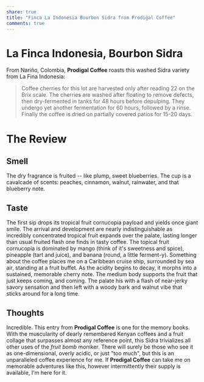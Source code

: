 ```yaml
---  
share: true  
title: "Finca La Indonesia Bourbon Sidra from Prodigal Coffee"  
comments: true  
---  
```

# La Finca Indonesia, Bourbon Sidra  
  
From Nariño, Colombia, **Prodigal Coffee** roasts this washed Sidra variety from La Fina Indonesia:  
  
> Coffee cherries for this lot are harvested only after reading 22 on the Brix scale. The cherries are washed after floating to remove defects, then dry-fermented in tanks for 48 hours before depulping. They undergo yet another fermentation for 60 hours, followed by a rinse. Finally the coffee is dried on partially covered patios for 15-20 days.  
  
# The Review  
  
## Smell  
The dry fragrance is fruited -- like plump, sweet blueberries. The cup is a cavalcade of scents: peaches, cinnamon, walnut, rainwater, and that blueberry note.  
  
## Taste  
The first sip drops its tropical fruit cornucopia payload and yields once giant smile. The arrival and development are nearly indistinguishable as incredibly concentrated tropical fruit expands over the palate, lasting longer than usual fruited flash one finds in tasty coffee. The topical fruit cornucopia is dominated by mango (think of it's sweetness and spice), pineapple (tart and juice), and banana (round, a little ferment-y). Something about the coffee places me on a Caribbean cruise ship, surrounded by sea air, standing at a fruit buffet. As the acidity begins to decay, it morphs into a sustained, memorable cherry note. The medium body supports the fruit that just keeps coming, and coming. The palate his with a flash of near-jerky savory sensation and then left with a woody bark and walnut vibe that sticks around for a long time.   
  
## Thoughts  
Incredible. This entry from **Prodigal Coffee** is one for the memory books. With the muscularity of dearly remembered Kenyan coffees and a fruit collage that surpasses almost any reference point, this Sidra trivializes all other uses of the *fruit bomb* moniker. There will surely be those who see it as one-dimensional, overly acidic, or just "too much", but this is an unparalleled coffee experience for me. If **Prodigal Coffee** can take me on memorable adventures like this, however intermittently their supply is available, I'm here for it.  
